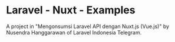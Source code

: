 # Laravel - Nuxt - Examples

A project in "Mengonsumsi Laravel API dengan Nuxt.js (Vue.js)" by Nusendra Hanggarawan of Laravel Indonesia Telegram. 
